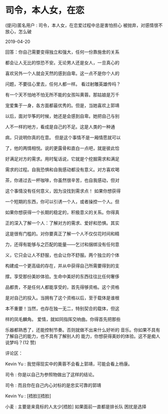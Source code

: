 # 司令，本人女，在恋

(提问)匿名用户 : 司令，本人女，在恋爱过程中总是害怕担心 被抛弃，对感情很不放心，怎么破

2019-04-20

回答：你自己需要变得独立和强大，任何一份靠施舍的关系

都会让人无比的惊恐不安。无论男人还是女人，一旦真心的

喜欢另外一个人就会天然的感到自卑。这一点不是你个人的

问题，不要往心里去，任何人都一样。 看过射雕英雄传吗？

有一个天不怕地不怕无所不能的女孩叫黄蓉。那姑娘是万千

宠爱集于一身，各方面都最优秀的。但是，当她喜欢上郭靖

以后，面对华筝的时候，她还是会感到自卑。她把自己与别

人不一样的地方，看成是自己的不足。这是人类的一种通

病，只说明你真的在意。 但是这个事情不是一厢情愿就可以

了，他的两情相悦。说的更露骨和直白一点吧，就是彼此恰

好满足对方的需求。用时髦话说，它就是个挖掘需求和满足

需求的过程。自我恐惧和自我感动都没有意义。对方喜欢喝

茶，你递过去一杯咖啡，你虽然很辛苦，也自我感动，但对

这个事情没有任何意义，因为没找到需求点！ 如果你想获得

一个短期的东西，你可以引诱一个人，或者操控一个人。但

如果你想获得一个长期的稳定的，积极意义的关系。你得真

正的深入了解一个人：了解对方的需求、爱好和恐惧。其实

这是很有门槛的。对你要真正了解一个人不仅仅花时间和精

力，还得有能够与之匹配的能量——乞讨和捆绑没有任何意

义，它只会让人不舒服，也会让你不舒服。两个独立的个体

构建成一个更高级的存在，并从中获得自己所需要得到的支

撑。享受那份美妙体验。生命中美好的东西往往比任何奢侈

品都贵，不是任何人都能享受的，首先得够资格。这个资格

是对自己的投入。当拥有了这个资格以后，至于载体是谁根

本不重要！当然，也存在独一无二，特别契合的载体，但这

样的凤毛麟角。 爱情，就如同指挥交响曲。你得首先把那些

乐器都熟悉了，还能控制节奏。否则就做不出来什么好听的 音乐。你如果不具有了解自己的能力，也不具有了解别人的 能力，你想获得美妙的体验。这不是痴人说梦吗？(12 赞)

评论区：

Kevin Yu : 我觉得现实中的黄蓉不会看上郭靖，可能会看上杨康。

司令 : 你是以自己为参照物做出了这样的结论。

司令 : 而且你在自己内心对标的是忠实可靠的郭靖

Kevin Yu : [捂脸][捂脸]

小麦 : 主要是来竟标的人太少[捂脸] 如果面前一直都是排长队 困扰是选择